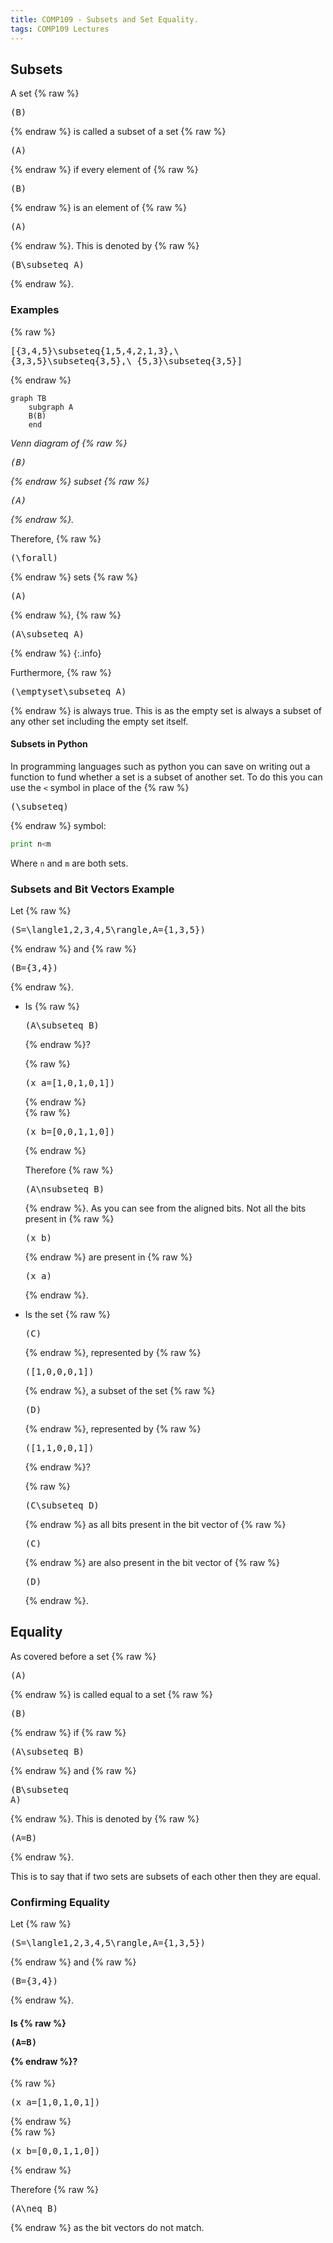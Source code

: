 ```yaml
---
title: COMP109 - Subsets and Set Equality.
tags: COMP109 Lectures
---
```

## Subsets
A set {% raw %}<pre>\(B\)</pre>{% endraw %} is called a subset of a set {% raw %}<pre>\(A\)</pre>{% endraw %} if every element of {% raw %}<pre>\(B\)</pre>{% endraw %} is an element of {% raw %}<pre>\(A\)</pre>{% endraw %}. This is denoted by {% raw %}<pre>\(B\subseteq A\)</pre>{% endraw %}.

### Examples
{% raw %}<pre>\[\{3,4,5\}\subseteq\{1,5,4,2,1,3\},\ \{3,3,5\}\subseteq\{3,5\},\ \{5,3\}\subseteq\{3,5\}\]</pre>{% endraw %}


```mermaid
graph TB
    subgraph A
    B(B)
    end
```
*Venn diagram of {% raw %}<pre>\(B\)</pre>{% endraw %} subset {% raw %}<pre>\(A\)</pre>{% endraw %}.*

Therefore, {% raw %}<pre>\(\forall\)</pre>{% endraw %} sets {% raw %}<pre>\(A\)</pre>{% endraw %}, {% raw %}<pre>\(A\subseteq A\)</pre>{% endraw %}
{:.info}

Furthermore, {% raw %}<pre>\(\emptyset\subseteq A\)</pre>{% endraw %} is always true. This is as the empty set is always a subset of any other set including the empty set itself.

#### Subsets in Python
In programming languages such as python you can save on writing out a function to fund whether a set is a subset of another set. To do this you can use the `<` symbol in place of the {% raw %}<pre>\(\subseteq\)</pre>{% endraw %} symbol:

```python
print n<m
```

Where `n` and `m` are both sets.

### Subsets and Bit Vectors Example
Let {% raw %}<pre>\(S=\langle1,2,3,4,5\rangle,A=\{1,3,5\}\)</pre>{% endraw %} and {% raw %}<pre>\(B=\{3,4\}\)</pre>{% endraw %}.

* Is {% raw %}<pre>\(A\subseteq B\)</pre>{% endraw %}?

	{% raw %}<pre>\(x_a=[1,0,1,0,1]\)</pre>{% endraw %}  
	{% raw %}<pre>\(x_b=[0,0,1,1,0]\)</pre>{% endraw %}
	
	Therefore {% raw %}<pre>\(A\nsubseteq B\)</pre>{% endraw %}. As you can see from the aligned bits. Not all the bits present in {% raw %}<pre>\(x_b\)</pre>{% endraw %} are present in {% raw %}<pre>\(x_a\)</pre>{% endraw %}.

* Is the set {% raw %}<pre>\(C\)</pre>{% endraw %}, represented by {% raw %}<pre>\([1,0,0,0,1]\)</pre>{% endraw %}, a subset  of the set {% raw %}<pre>\(D\)</pre>{% endraw %}, represented by {% raw %}<pre>\([1,1,0,0,1]\)</pre>{% endraw %}?
	
	{% raw %}<pre>\(C\subseteq D\)</pre>{% endraw %} as all bits present in the bit vector of {% raw %}<pre>\(C\)</pre>{% endraw %} are also present in the bit vector of {% raw %}<pre>\(D\)</pre>{% endraw %}.
	
## Equality
As covered before a set {% raw %}<pre>\(A\)</pre>{% endraw %} is called equal to a set {% raw %}<pre>\(B\)</pre>{% endraw %} if {% raw %}<pre>\(A\subseteq B\)</pre>{% endraw %} and {% raw %}<pre>\(B\subseteq A\)</pre>{% endraw %}. This is denoted by {% raw %}<pre>\(A=B\)</pre>{% endraw %}.

This is to say that if two sets are subsets of each other then they are equal.

### Confirming Equality
Let {% raw %}<pre>\(S=\langle1,2,3,4,5\rangle,A=\{1,3,5\}\)</pre>{% endraw %} and {% raw %}<pre>\(B=\{3,4\}\)</pre>{% endraw %}.

#### Is {% raw %}<pre>\(A=B\)</pre>{% endraw %}?
{% raw %}<pre>\(x_a=[1,0,1,0,1]\)</pre>{% endraw %}  
{% raw %}<pre>\(x_b=[0,0,1,1,0]\)</pre>{% endraw %}

Therefore {% raw %}<pre>\(A\neq B\)</pre>{% endraw %} as the bit vectors do not match.
